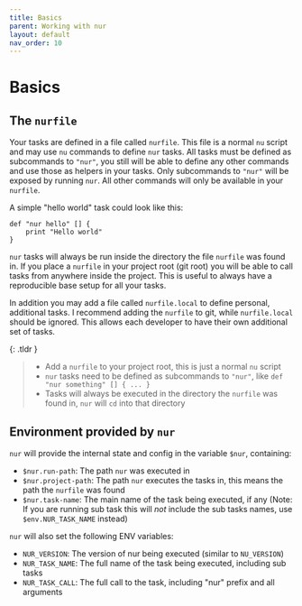 ```yaml
---
title: Basics
parent: Working with nur
layout: default
nav_order: 10
---
```


# Basics

## The `nurfile`

Your tasks are defined in a file called `nurfile`. This file is a normal `nu` script and may
use `nu` commands to define `nur` tasks. All tasks must be defined as subcommands to `"nur"`, you
still will be able to define any other commands and use those as helpers in your tasks. Only
subcommands to `"nur"` will be exposed by running `nur`. All other commands will only be available
in your `nurfile`.

A simple "hello world" task could look like this:

```nu
def "nur hello" [] {
    print "Hello world"
}
```

`nur` tasks will always be run inside the directory the file `nurfile` was found in. If you
place a `nurfile` in your project root (git root) you will be able to call tasks from anywhere
inside the project. This is useful to always have a reproducible base setup for all your tasks.

In addition you may add a file called `nurfile.local` to define personal, additional tasks. I
recommend adding the `nurfile` to git, while `nurfile.local` should be ignored. This allows
each developer to have their own additional set of tasks.

{: .tldr }

> - Add a `nurfile` to your project root, this is just a normal `nu` script
> - `nur` tasks need to be defined as subcommands to `"nur"`, like `def "nur something" [] { ... }`
> - Tasks will always be executed in the directory the `nurfile` was found in, `nur` will `cd` into that directory

## Environment provided by `nur`

`nur` will provide the internal state and config in the variable `$nur`, containing:

- `$nur.run-path`: The path `nur` was executed in
- `$nur.project-path`: The path `nur` executes the tasks in, this means the path the `nurfile` was found
- `$nur.task-name`: The main name of the task being executed, if any
  (Note: If you are running sub task this will _not_ include the sub tasks names, use `$env.NUR_TASK_NAME` instead)

`nur` will also set the following ENV variables:

- `NUR_VERSION`: The version of nur being executed (similar to `NU_VERSION`)
- `NUR_TASK_NAME`: The full name of the task being executed, including sub tasks
- `NUR_TASK_CALL`: The full call to the task, including "nur" prefix and all arguments
